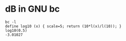 # dB in GNU bc

```
bc -l
define log10 (x) { scale=5; return (10*l(x)/l(10)); }
log10(0.5)
-3.01027
```
